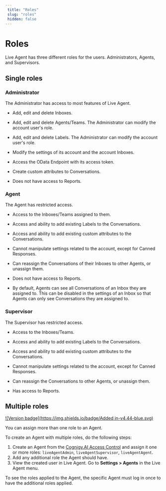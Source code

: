 ```yaml
---
 title: "Roles"
 slug: "roles" 
 hidden: false 
---
```


# Roles

Live Agent has three different roles for the users. Administrators, Agents, and Supervisors.

## Single roles

### Administrator

The Administrator has access to most features of Live Agent. 

- Add, edit and delete Inboxes.

- Add, edit and delete Agents/Teams. The Administrator can modify the account user's role.

- Add, edit and delete Labels. The Administrator can modify the account user's role.

- Modify the settings of its account and the account Inboxes.

- Access the OData Endpoint with its access token.

- Create custom attributes to Conversations.

- Does not have access to Reports.

### Agent

The Agent has restricted access.

- Access to the Inboxes/Teams assigned to them.

- Access and ability to add existing Labels to the Conversations.

- Access and ability to add existing custom attributes to the Conversations.

- Cannot manipulate settings related to the account, except for Canned Responses.

- Can reassign the Conversations of their Inboxes to other Agents, or unassign them.

- Does not have access to Reports.

- By default, Agents can see all Conversations of an Inbox they are assigned to. This can be disabled in the settings of an Inbox so that Agents can only see Conversations they are assigned to.

### Supervisor

The Supervisor has restricted access.

- Access to the Inboxes/Teams.

- Access and ability to add existing Labels to the Conversations.

- Access and ability to add existing custom attributes to the Conversations.

- Cannot manipulate settings related to the account, except for Canned Responses.

- Can reassign the Conversations to other Agents, or unassign them.

- Has access to Reports.

## Multiple roles

[![Version badge](https://img.shields.io/badge/Added in-v4.44-blue.svg)](./release-notes/release-notes.md)

You can assign more than one role to an Agent.

To create an Agent with multiple roles, do the following steps:

1. Create an Agent from the [Cognigy.AI Access Control](../ai/tools/user-menu/access-control.md) and assign it one or more roles: `liveAgentAdmin`, `liveAgentSupervisor`, `liveAgentAgent`.
2. Add any additional role the Agent should have.
3. View the created user in Live Agent. Go to **Settings > Agents** in the Live Agent menu.

To see the roles applied to the Agent, the specific Agent must log in once to have the additional roles applied.